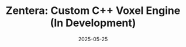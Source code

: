 ---
layout: project
title: "Zentera: Custom C++ Voxel Engine (In Development)"
date: 2025-05-25
categories: [projects]
image: /assets/images/Y2D/main.jpg
description: "Zentera is a game developed on a custom C++ voxel engine called Kudzu. The team was joined by four artists, three designers, and nine programmers, where I took on the role of a programming lead."
contributions: "Lead Programmer | Particle System"
tools: "C++"
team_size: "9 Programmers | 3 Designers | 4 Artists"
platforms: "Windows | PS5"
duration: "8 Weeks (May 2025 - Present)"
---